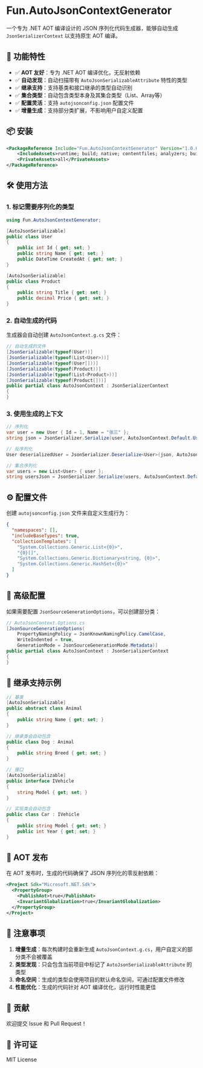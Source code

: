 # Fun.AutoJsonContextGenerator

一个专为 .NET AOT 编译设计的 JSON 序列化代码生成器，能够自动生成 `JsonSerializerContext` 以支持原生 AOT 编译。

## 🚀 功能特性

- ✅ **AOT 友好**：专为 .NET AOT 编译优化，无反射依赖
- ✅ **自动发现**：自动扫描带有 `AutoJsonSerializableAttribute` 特性的类型
- ✅ **继承支持**：支持基类和接口继承的类型自动识别
- ✅ **集合类型**：自动包含类型本身及其集合类型（List<T>、Array等）
- ✅ **配置灵活**：支持 `autojsonconfig.json` 配置文件
- ✅ **增量生成**：支持部分类扩展，不影响用户自定义配置

## 📦 安装

```xml
<PackageReference Include="Fun.AutoJsonContextGenerator" Version="1.0.0">
    <IncludeAssets>runtime; build; native; contentfiles; analyzers; buildtransitive</IncludeAssets>
    <PrivateAssets>all</PrivateAssets>
</PackageReference>
```

## 🛠️ 使用方法

### 1. 标记需要序列化的类型

```csharp
using Fun.AutoJsonContextGenerator;

[AutoJsonSerializable]
public class User
{
    public int Id { get; set; }
    public string Name { get; set; }
    public DateTime CreatedAt { get; set; }
}

[AutoJsonSerializable]
public class Product
{
    public string Title { get; set; }
    public decimal Price { get; set; }
}
```

### 2. 自动生成的代码

生成器会自动创建 `AutoJsonContext.g.cs` 文件：

```csharp
// 自动生成的文件
[JsonSerializable(typeof(User))]
[JsonSerializable(typeof(List<User>))]
[JsonSerializable(typeof(User[]))]
[JsonSerializable(typeof(Product))]
[JsonSerializable(typeof(List<Product>))]
[JsonSerializable(typeof(Product[]))]
public partial class AutoJsonContext : JsonSerializerContext
{
}
```

### 3. 使用生成的上下文

```csharp
// 序列化
var user = new User { Id = 1, Name = "张三" };
string json = JsonSerializer.Serialize(user, AutoJsonContext.Default.User);

// 反序列化
User deserializedUser = JsonSerializer.Deserialize<User>(json, AutoJsonContext.Default.User);

// 集合序列化
var users = new List<User> { user };
string usersJson = JsonSerializer.Serialize(users, AutoJsonContext.Default.ListUser);
```

## ⚙️ 配置文件

创建 `autojsonconfig.json` 文件来自定义生成行为：

```json
{
  "namespaces": [],
  "includeBaseTypes": true,
  "collectionTemplates": [
    "System.Collections.Generic.List<{0}>",
    "{0}[]",
    "System.Collections.Generic.Dictionary<string, {0}>",
    "System.Collections.Generic.HashSet<{0}>"
  ]
}
```

## 🔧 高级配置

如果需要配置 `JsonSourceGenerationOptions`，可以创建部分类：

```csharp
// AutoJsonContext.Options.cs
[JsonSourceGenerationOptions(
    PropertyNamingPolicy = JsonKnownNamingPolicy.CamelCase,
    WriteIndented = true,
    GenerationMode = JsonSourceGenerationMode.Metadata)]
public partial class AutoJsonContext : JsonSerializerContext
{
}
```

## 🌟 继承支持示例

```csharp
// 基类
[AutoJsonSerializable]
public abstract class Animal
{
    public string Name { get; set; }
}

// 继承类会自动包含
public class Dog : Animal
{
    public string Breed { get; set; }
}

// 接口
[AutoJsonSerializable]
public interface IVehicle
{
    string Model { get; set; }
}

// 实现类会自动包含
public class Car : IVehicle
{
    public string Model { get; set; }
    public int Year { get; set; }
}
```

## 🎯 AOT 发布

在 AOT 发布时，生成的代码确保了 JSON 序列化的零反射依赖：

```xml
<Project Sdk="Microsoft.NET.Sdk">
  <PropertyGroup>
    <PublishAot>true</PublishAot>
    <InvariantGlobalization>true</InvariantGlobalization>
  </PropertyGroup>
</Project>
```

## 📝 注意事项

1. **增量生成**：每次构建时会重新生成 `AutoJsonContext.g.cs`，用户自定义的部分类不会被覆盖
2. **类型发现**：只会包含当前项目中标记了 `AutoJsonSerializableAttribute` 的类型
3. **命名空间**：生成的类型会使用项目的默认命名空间，可通过配置文件修改
4. **性能优化**：生成的代码针对 AOT 编译优化，运行时性能更佳

## 🤝 贡献

欢迎提交 Issue 和 Pull Request！

## 📄 许可证

MIT License
